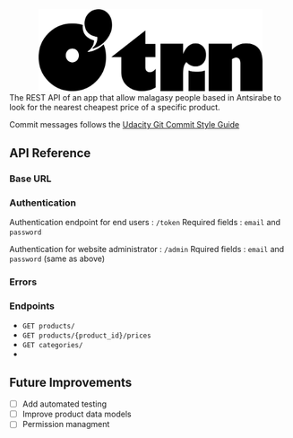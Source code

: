 <center><img src='./assets/logo_black.png' alt='logo_black' width=400/></center>
The REST API of an app that allow malagasy people based in Antsirabe to look for the nearest cheapest price of a specific product.

Commit messages follows the [Udacity Git Commit Style Guide](http://udacity.github.io/git-styleguide/)

## API Reference 

### Base URL

### Authentication

Authentication endpoint for end users : `/token`
Required fields : `email` and `password`

Authentication for website administrator : `/admin`
Rquired fields : `email` and `password` (same as above)

### Errors

### Endpoints

* `GET products/`
* `GET products/{product_id}/prices`
* `GET categories/`
* 

## Future Improvements
- [ ] Add automated testing
- [ ] Improve product data models
- [ ] Permission managment